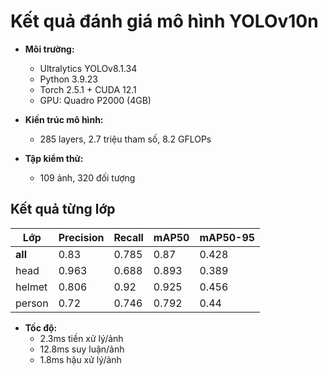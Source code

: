 # Kết quả đánh giá mô hình YOLOv10n

- **Môi trường:**  
  - Ultralytics YOLOv8.1.34  
  - Python 3.9.23  
  - Torch 2.5.1 + CUDA 12.1  
  - GPU: Quadro P2000 (4GB)

- **Kiến trúc mô hình:**  
  - 285 layers, 2.7 triệu tham số, 8.2 GFLOPs

- **Tập kiểm thử:**  
  - 109 ảnh, 320 đối tượng

## Kết quả từng lớp

| Lớp     | Precision | Recall | mAP50 | mAP50-95 |
|---------|-----------|--------|-------|----------|
| **all**     | 0.83      | 0.785  | 0.87  | 0.428    |
| head    | 0.963     | 0.688  | 0.893 | 0.389    |
| helmet  | 0.806     | 0.92   | 0.925 | 0.456    |
| person  | 0.72      | 0.746  | 0.792 | 0.44     |

- **Tốc độ:**  
  - 2.3ms tiền xử lý/ảnh  
  - 12.8ms suy luận/ảnh  
  - 1.8ms hậu xử lý/ảnh